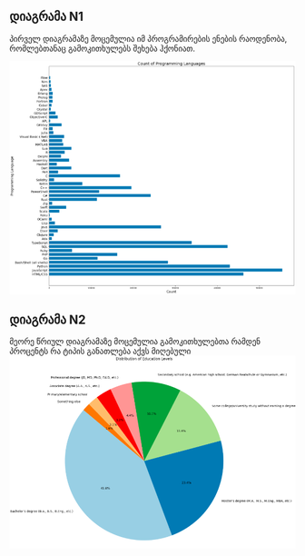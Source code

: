 ## დიაგრამა N1

პირველ დიაგრამაზე მოცემულია იმ პროგრამირების ენების რაოდენობა, რომლებთანაც გამოკითხულებს შეხება ჰქონიათ.

![ცხრილი 1](img/1.PNG)

## დიაგრამა N2

მეორე წრიულ დიაგრამაზე მოცემულია გამოკითხულებთა რამდენ პროცენტს რა ტიპის განათლება აქვს მიღებული
![ცხრილი 2](img/2.PNG)
